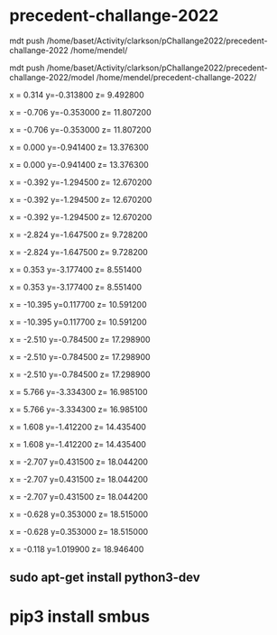 # precedent-challange-2022

mdt push /home/baset/Activity/clarkson/pChallange2022/precedent-challange-2022 /home/mendel/

mdt push /home/baset/Activity/clarkson/pChallange2022/precedent-challange-2022/model /home/mendel/precedent-challange-2022/


 x = 0.314   y=-0.313800   z= 9.492800


   x = -0.706   y=-0.353000   z= 11.807200


   x = -0.706   y=-0.353000   z= 11.807200


   x = 0.000   y=-0.941400   z= 13.376300


   x = 0.000   y=-0.941400   z= 13.376300


   x = -0.392   y=-1.294500   z= 12.670200


   x = -0.392   y=-1.294500   z= 12.670200


   x = -0.392   y=-1.294500   z= 12.670200


   x = -2.824   y=-1.647500   z= 9.728200


   x = -2.824   y=-1.647500   z= 9.728200


   x = 0.353   y=-3.177400   z= 8.551400


   x = 0.353   y=-3.177400   z= 8.551400


   x = -10.395   y=0.117700   z= 10.591200


   x = -10.395   y=0.117700   z= 10.591200


   x = -2.510   y=-0.784500   z= 17.298900


   x = -2.510   y=-0.784500   z= 17.298900


   x = -2.510   y=-0.784500   z= 17.298900


   x = 5.766   y=-3.334300   z= 16.985100


   x = 5.766   y=-3.334300   z= 16.985100


   x = 1.608   y=-1.412200   z= 14.435400


   x = 1.608   y=-1.412200   z= 14.435400


   x = -2.707   y=0.431500   z= 18.044200


   x = -2.707   y=0.431500   z= 18.044200


   x = -2.707   y=0.431500   z= 18.044200


   x = -0.628   y=0.353000   z= 18.515000


   x = -0.628   y=0.353000   z= 18.515000


   x = -0.118   y=1.019900   z= 18.946400




   ## sudo apt-get install python3-dev
   # pip3 install smbus 

